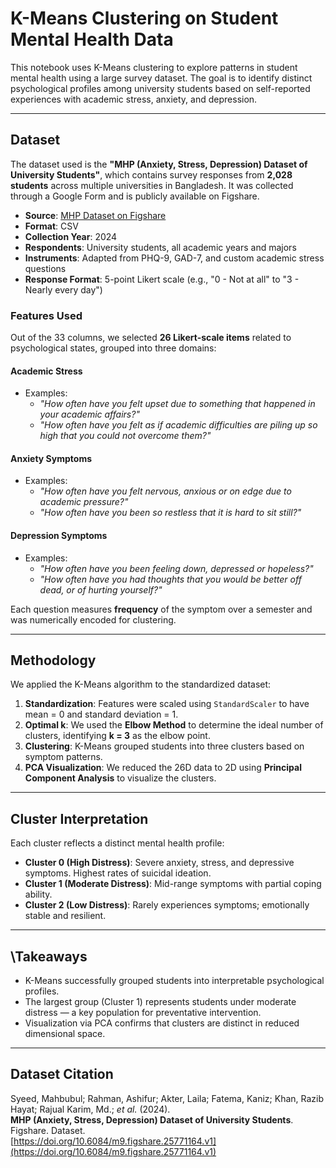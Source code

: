 # K-Means Clustering on Student Mental Health Data

This notebook uses K-Means clustering to explore patterns in student mental health using a large survey dataset. The goal is to identify distinct psychological profiles among university students based on self-reported experiences with academic stress, anxiety, and depression.

---

## Dataset

The dataset used is the **"MHP (Anxiety, Stress, Depression) Dataset of University Students"**, which contains survey responses from **2,028 students** across multiple universities in Bangladesh. It was collected through a Google Form and is publicly available on Figshare.

- **Source**: [MHP Dataset on Figshare](https://doi.org/10.6084/m9.figshare.25771164.v1)
- **Format**: CSV
- **Collection Year**: 2024
- **Respondents**: University students, all academic years and majors
- **Instruments**: Adapted from PHQ-9, GAD-7, and custom academic stress questions
- **Response Format**: 5-point Likert scale (e.g., "0 - Not at all" to "3 - Nearly every day")

### Features Used

Out of the 33 columns, we selected **26 Likert-scale items** related to psychological states, grouped into three domains:

#### Academic Stress
- Examples:
  - *"How often have you felt upset due to something that happened in your academic affairs?"*
  - *"How often have you felt as if academic difficulties are piling up so high that you could not overcome them?"*

#### Anxiety Symptoms
- Examples:
  - *"How often have you felt nervous, anxious or on edge due to academic pressure?"*
  - *"How often have you been so restless that it is hard to sit still?"*

#### Depression Symptoms
- Examples:
  - *"How often have you been feeling down, depressed or hopeless?"*
  - *"How often have you had thoughts that you would be better off dead, or of hurting yourself?"*

Each question measures **frequency** of the symptom over a semester and was numerically encoded for clustering.

---

## Methodology

We applied the K-Means algorithm to the standardized dataset:

1. **Standardization**: Features were scaled using `StandardScaler` to have mean = 0 and standard deviation = 1.
2. **Optimal k**: We used the **Elbow Method** to determine the ideal number of clusters, identifying **k = 3** as the elbow point.
3. **Clustering**: K-Means grouped students into three clusters based on symptom patterns.
4. **PCA Visualization**: We reduced the 26D data to 2D using **Principal Component Analysis** to visualize the clusters.

---

## Cluster Interpretation

Each cluster reflects a distinct mental health profile:

- **Cluster 0 (High Distress)**: Severe anxiety, stress, and depressive symptoms. Highest rates of suicidal ideation.
- **Cluster 1 (Moderate Distress)**: Mid-range symptoms with partial coping ability.
- **Cluster 2 (Low Distress)**: Rarely experiences symptoms; emotionally stable and resilient.

---

## \Takeaways

- K-Means successfully grouped students into interpretable psychological profiles.
- The largest group (Cluster 1) represents students under moderate distress — a key population for preventative intervention.
- Visualization via PCA confirms that clusters are distinct in reduced dimensional space.

---

## Dataset Citation

Syeed, Mahbubul; Rahman, Ashifur; Akter, Laila; Fatema, Kaniz; Khan, Razib Hayat; Rajual Karim, Md.; *et al.* (2024).  
**MHP (Anxiety, Stress, Depression) Dataset of University Students**. Figshare. Dataset.  
[https://doi.org/10.6084/m9.figshare.25771164.v1](https://doi.org/10.6084/m9.figshare.25771164.v1)

